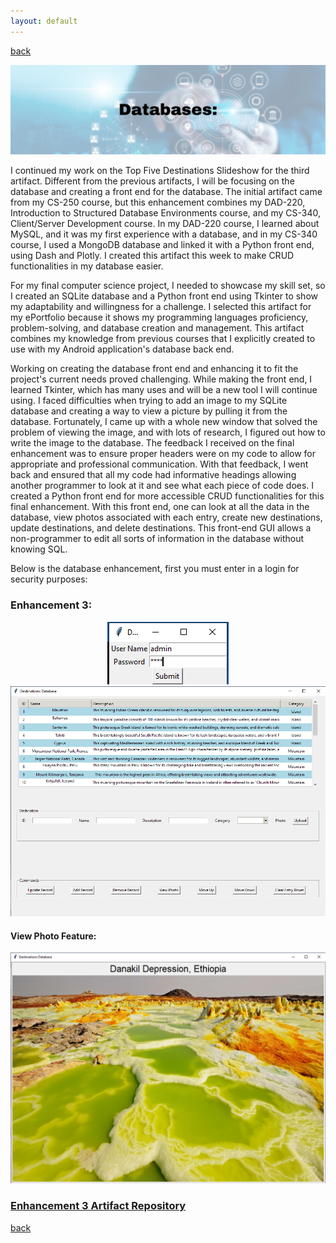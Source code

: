 ```yaml
---
layout: default
---
```


[back](./)

<center>
  <img src="/assets/img/databases.png">
</center>

I continued my work on the Top Five Destinations Slideshow for the third artifact. Different from the previous artifacts, I will be focusing on the database and creating a front end for the database. The initial artifact came from my CS-250 course, but this enhancement combines my DAD-220, Introduction to Structured Database Environments course, and my CS-340, Client/Server Development course. In my DAD-220 course, I learned about MySQL, and it was my first experience with a database, and in my CS-340 course, I used a MongoDB database and linked it with a Python front end, using Dash and Plotly. I created this artifact this week to make CRUD functionalities in my database easier.  

For my final computer science project, I needed to showcase my skill set, so I created an SQLite database and a Python front end using Tkinter to show my adaptability and willingness for a challenge. I selected this artifact for my ePortfolio because it shows my programming languages proficiency, problem-solving, and database creation and management. This artifact combines my knowledge from previous courses that I explicitly created to use with my Android application's database back end.  

Working on creating the database front end and enhancing it to fit the project's current needs proved challenging. While making the front end, I learned Tkinter, which has many uses and will be a new tool I will continue using. I faced difficulties when trying to add an image to my SQLite database and creating a way to view a picture by pulling it from the database. Fortunately, I came up with a whole new window that solved the problem of viewing the image, and with lots of research, I figured out how to write the image to the database. The feedback I received on the final enhancement was to ensure proper headers were on my code to allow for appropriate and professional communication. With that feedback, I went back and ensured that all my code had informative headings allowing another programmer to look at it and see what each piece of code does. I created a Python front end for more accessible CRUD functionalities for this final enhancement. With this front end, one can look at all the data in the database, view photos associated with each entry, create new destinations, update destinations, and delete destinations. This front-end GUI allows a non-programmer to edit all sorts of information in the database without knowing SQL. 


Below is the database enhancement, first you must enter in a login for security purposes: 

### Enhancement 3: 

<center>
  <img src="/assets/img/login.png">
</center>

<center>
  <img src="/assets/img/frontend.png">
</center>


#### View Photo Feature:

<center>
  <img src="/assets/img/viewphoto.png">
</center>


### [Enhancement 3 Artifact Repository](https://github.com/katekowalyshyn/katekowalyshyn.github.io/blob/main/Enhancement3/README.md#enhancement-3-database)

[back](./)
